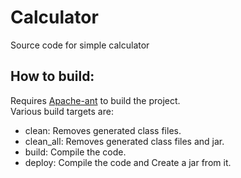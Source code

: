# Calculator
Source code for simple calculator

## How to build:
Requires [Apache-ant](http://ant.apache.org/) to build the project.</br>
Various build targets are:</br>
* clean: Removes generated class files.
* clean_all: Removes generated class files and jar.
* build: Compile the code.
* deploy: Compile the code and Create a jar from it.
